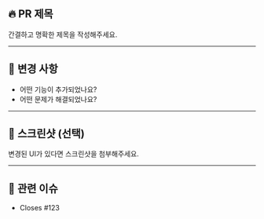 ## 🔥 PR 제목

간결하고 명확한 제목을 작성해주세요.

---

## 📌 변경 사항

- 어떤 기능이 추가되었나요?
- 어떤 문제가 해결되었나요?

---

## 📸 스크린샷 (선택)

변경된 UI가 있다면 스크린샷을 첨부해주세요.

---

## 📎 관련 이슈

- Closes #123
